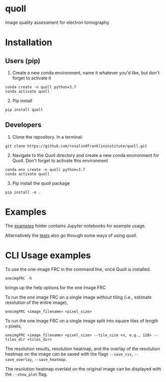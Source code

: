# quoll
Image quality assessment for electron tomography

# Installation

## Users (pip)

1. Create a new conda environment, name it whatever you'd like, but don't forget to activate it
```
conda create -n quoll python=3.7
conda activate quoll
```

2. Pip install
```
pip install quoll
```

## Developers

1. Clone the repository. In a terminal:

```
git clone https://github.com/rosalindfranklininstitute/quoll.git
```

2. Navigate to the Quoll directory and create a new conda environment for Quoll. Don't forget to activate this environment

```
conda env create -n quoll python=3.7
conda activate quoll
```

3. Pip install the quoll package

```
pip install -e .
```


# Examples

The [examples](https://github.com/rosalindfranklininstitute/quoll/tree/main/examples) folder contains Jupyter notebooks for example usage.

Alternatively the [tests](https://github.com/rosalindfranklininstitute/quoll/tree/main/tests) also go through some ways of using quoll.

# CLI Usage examples

To use the one-image FRC in the command line, once Quoll is installed.

```
oneimgFRC -h
```
brings up the help options for the one image FRC

To run the one image FRC on a single image without tiling (i.e., estimate resolution of the entire image),
```
oneimgFRC <image_filename> <pixel_size>
```

To run the one image FRC on a single image split into square tiles of length `n` pixels,
```
oneimgFRC <image_filename> <pixel_size> --tile_size <n, e.g., 128> --tiles_dir <tiles_dir>
```

The resolution results, resolution heatmap, and the overlay of the resolution heatmap on the image can be saved with the flags `--save_csv`, `--save_overlay`, `--save_heatmap`. 

The resolution heatmap overlaid on the original image can be displayed with the `--show_plot` flag.
